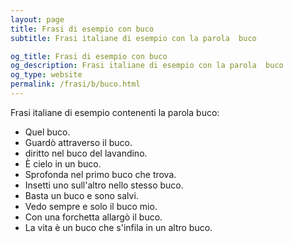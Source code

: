```yaml
---
layout: page
title: Frasi di esempio con buco 
subtitle: Frasi italiane di esempio con la parola  buco

og_title: Frasi di esempio con buco 
og_description: Frasi italiane di esempio con la parola  buco
og_type: website
permalink: /frasi/b/buco.html
---
```


Frasi italiane di esempio contenenti la parola buco:


- Quel buco.
- Guardò attraverso il buco.
- diritto nel buco del lavandino.
- È cielo in un buco.
- Sprofonda nel primo buco che trova.
- Insetti uno sull'altro nello stesso buco.
- Basta un buco e sono salvi.
- Vedo sempre e solo il buco mio.
- Con una forchetta allargò il buco.
- La vita è un buco che s'infila in un altro buco.
